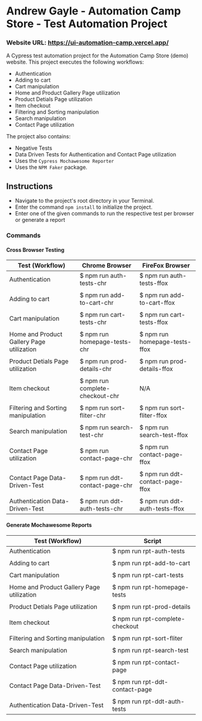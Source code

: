 
# Andrew Gayle - Automation Camp Store - Test Automation Project

### Website URL: https://ui-automation-camp.vercel.app/

A Cypress test automation project for the Automation Camp Store (demo) website. 
This project executes the following workflows: 

* Authentication
* Adding to cart
* Cart manipulation
* Home and Product Gallery Page utilization
* Product Detials Page utilization 
* Item checkout
* Filtering and Sorting manipulation
* Search manipulation
* Contact Page utilization 

The project also contains:

* Negative Tests
* Data Driven Tests for Authentication and Contact Page utilization
* Uses the `Cypress Mochawesome Reporter`
* Uses the `NPM Faker` package.

## Instructions
- Navigate to the project's root directory in your Terminal.
- Enter the command `npm install` to initialize the project.
- Enter one of the given commands to run the respective test per browser or generate a report



### Commands

#### Cross Browser Testing

| Test (Workflow) | Chrome Browser | FireFox Browser | 
|--- | --- | --- |
|Authentication | $ npm run auth-tests-chr | $ npm run auth-tests-ffox |
| | | |
| Adding to cart | $ npm run add-to-cart-chr | $ npm run add-to-cart-ffox |
| | | |
| Cart manipulation | $ npm run cart-tests-chr | $ npm run cart-tests-ffox |
| | | |
| Home and Product Gallery Page utilization | $ npm run homepage-tests-chr| $ npm run homepage-tests-ffox |
| | | |
| Product Detials Page utilization  | $ npm run prod-details-chr | $ npm run prod-details-ffox |
| | | |
| Item checkout | $ npm run complete-checkout-chr | N/A |
| | | |
| Filtering and Sorting manipulation | $ npm run sort-fliter-chr | $ npm run sort-fliter-ffox |
| | | |
| Search manipulation | $ npm run search-test-chr | $ npm run search-test-ffox |
| | | |
| Contact Page utilization | $ npm run contact-page-chr | $ npm run contact-page-ffox |
| | | |
| Contact Page Data-Driven-Test | $ npm run ddt-contact-page-chr | $ npm run ddt-contact-page-ffox |
| | | |
| Authentication Data-Driven-Test | $ npm run ddt-auth-tests-chr | $ npm run ddt-auth-tests-ffox |

#### Generate Mochawesome Reports

| Test (Workflow) | Script|
| --- | --- |
|Authentication | $ npm run rpt-auth-tests | 
| | | 
| Adding to cart | $ npm run rpt-add-to-cart | 
| | | 
| Cart manipulation | $ npm run rpt-cart-tests |
| | | 
| Home and Product Gallery Page utilization | $ npm run rpt-homepage-tests | 
| | | 
| Product Detials Page utilization  | $ npm run rpt-prod-details | 
| | | 
| Item checkout | $ npm run rpt-complete-checkout | 
| | | 
| Filtering and Sorting manipulation | $ npm run rpt-sort-fliter | 
| | | 
| Search manipulation | $ npm run rpt-search-test |
| | | 
| Contact Page utilization | $ npm run rpt-contact-page | 
| | | 
| Contact Page Data-Driven-Test | $ npm run rpt-ddt-contact-page | 
| | | 
| Authentication Data-Driven-Test | $ npm run rpt-ddt-auth-tests | 


